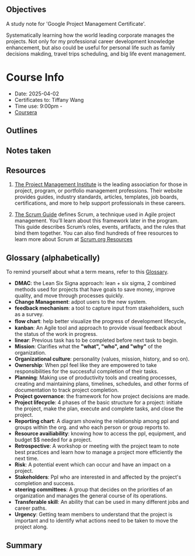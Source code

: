 ## Objectives
A study note for 'Google Project Management Certificate'.

Systematically learning how the world leading corporate manages the projects. Not only for my professional career development knowledge enhancement, but also could be useful for personal life such as family decisions makding, travel trips scheduling, and big life event management.

# Course Info
* Date: 2025-04-02
* Certificates to: Tiffany Wang
* Time use: 9:00pm - 
* [Coursera](https://www.coursera.org/learn/project-management-foundations/supplement/qaLq3/helpful-resources-to-get-started)

## Outlines


## Notes taken


## Resources

1. [The Project Management Institute](https://www.pmi.org/)
 is the leading association for those in project, program, or portfolio management professions. Their website provides guides, industry standards, articles, templates, job boards, certifications, and more to help support professionals in these careers.

2. [The Scrum Guide](https://scrumguides.org/index.html)
 defines Scrum, a technique used in Agile project management. You’ll learn about this framework later in the program. This guide describes Scrum’s roles, events, artifacts, and the rules that bind them together. You can also find hundreds of free resources to learn more about Scrum at [Scrum.org Resources](https://www.scrum.org/resources)
 

## Glossary (alphabetically)
To remind yourself about what a term means, refer to this [Glossary](https://docs.google.com/document/d/1jtDR7d9daVgqnhBZnm17SBthdKVQ2hyPfGdl2f-v3Uk/edit?tab=t.0).
* __DMAC__: the Lean Six Signa approach: lean + six sigma, 2 combined methods used for projects that have goals to save money, improve quality, and move through processes quickly.
* __Change Management__: adpot users to the new system.
* __feedback mechanism__: a tool to capture input from stakeholders, such as a survey.
* __flow chart__: help better visualize the progress of development lifecycle。
* __kanban__: An Agile tool and approach to provide visual feedback about the status of the work in progress.
* __linear__: Previous task has to be completed before next task to begin.
* __Mission__: Clarifies what the **"what", "who", and "why"** of the organization.
* __Organizational culture__: personality (values, mission, history, and so on).
* __Ownership__: When ppl feel like they are empowered to take responsibilities for the successful completion of their tasks.
* __Planning__: Making use of productivity tools and creating processes, creating and maintaining plans, timelines, schedules, and other forms of documentation to track project completion.
* __Project governance__: the framework for how project decisions are made.
* __Project lifecycle__: 4 phases of the basic structure for a project: initiate the project, make the plan, execute and complete tasks, and close the project.
* __Reporting chart__: A diagram showing the relationship among ppl and groups within the org. and who each person or group reports to.
* __Resource availiability__: knowing how to access the ppl, equipment, and budget $$ needed for a project.
* __Retrospective__: A workshop or meeting with the project team to note best practices and learn how to manage a project more efficiently the next time.
* __Risk__: A potential event which can occur and have an impact on a project.
* __Stakeholders__: Ppl who are interested in and affected by the project's completion and success.
* __steering committees__: A group that decides on the priorities of an organization and manages the general course of its operations.
* __Transferable skill__: An ability that can be used in many different jobs and career paths.
* __Urgency__: Getting team members to understand that the project is important and to identify what actions need to be taken to move the project along.


## Summary
